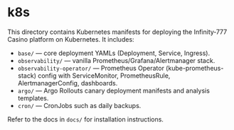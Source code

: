 # k8s

This directory contains Kubernetes manifests for deploying the Infinity‑777 Casino platform on Kubernetes. It includes:

- `base/` — core deployment YAMLs (Deployment, Service, Ingress).
- `observability/` — vanilla Prometheus/Grafana/Alertmanager stack.
- `observability-operator/` — Prometheus Operator (kube-prometheus-stack) config with ServiceMonitor, PrometheusRule, AlertmanagerConfig, dashboards.
- `argo/` — Argo Rollouts canary deployment manifests and analysis templates.
- `cron/` — CronJobs such as daily backups.

Refer to the docs in `docs/` for installation instructions.
